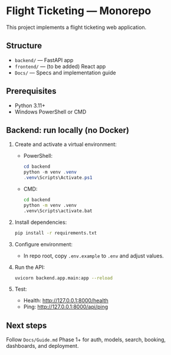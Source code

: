 # Flight Ticketing — Monorepo

This project implements a flight ticketing web application.

## Structure

- `backend/` — FastAPI app
- `frontend/` — (to be added) React app
- `Docs/` — Specs and implementation guide

## Prerequisites

- Python 3.11+
- Windows PowerShell or CMD

## Backend: run locally (no Docker)

1. Create and activate a virtual environment:
   - PowerShell:
     ```powershell
     cd backend
     python -m venv .venv
     .venv\Scripts\Activate.ps1
     ```
   - CMD:
     ```cmd
     cd backend
     python -m venv .venv
     .venv\Scripts\activate.bat
     ```

2. Install dependencies:
   ```bash
   pip install -r requirements.txt
   ```

3. Configure environment:
   - In repo root, copy `.env.example` to `.env` and adjust values.

4. Run the API:
   ```bash
   uvicorn backend.app.main:app --reload
   ```

5. Test:
   - Health: http://127.0.0.1:8000/health
   - Ping: http://127.0.0.1:8000/api/ping

## Next steps

Follow `Docs/Guide.md` Phase 1+ for auth, models, search, booking, dashboards, and deployment.
